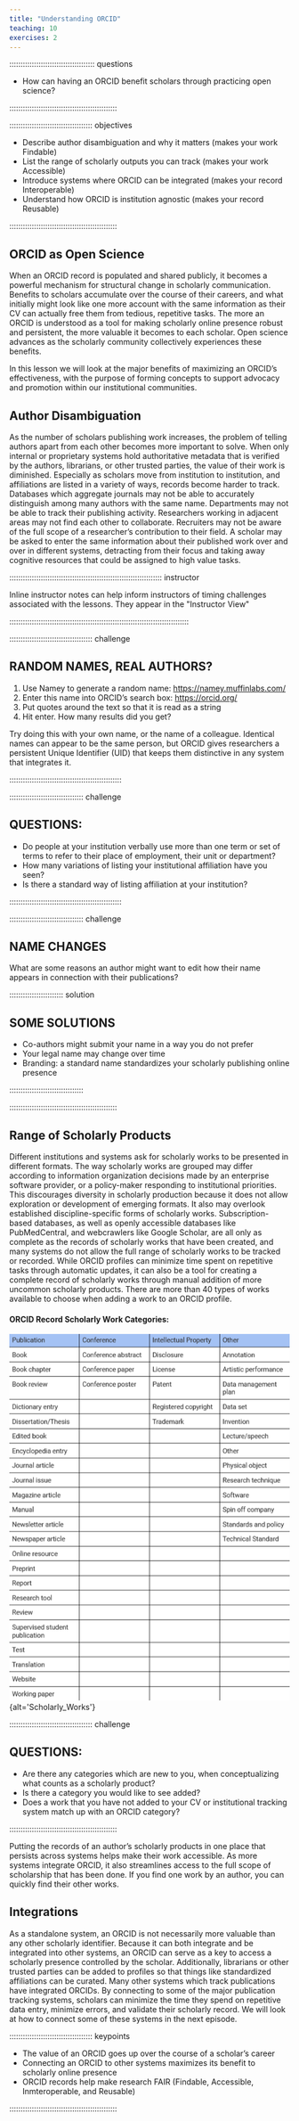 ```yaml
---
title: "Understanding ORCID"
teaching: 10
exercises: 2
---
```


:::::::::::::::::::::::::::::::::::::: questions 

- How can having an ORCID benefit scholars through practicing open science?

::::::::::::::::::::::::::::::::::::::::::::::::

::::::::::::::::::::::::::::::::::::: objectives

- Describe author disambiguation and why it matters (makes your work Findable)
- List the range of scholarly outputs you can track (makes your work Accessible)
- Introduce systems where ORCID can be integrated (makes your record Interoperable)
- Understand how ORCID is institution agnostic (makes your record Reusable)

::::::::::::::::::::::::::::::::::::::::::::::::

## ORCID as Open Science

When an ORCID record is populated and shared publicly, it becomes a powerful mechanism for structural change in scholarly communication. Benefits to scholars accumulate over the course of their careers, and what initially might look like one more account with the same information as their CV can actually free them from tedious, repetitive tasks. The more an ORCID is understood as a tool for making scholarly online presence robust and persistent, the more valuable it becomes to each scholar. Open science advances as the scholarly community collectively experiences these benefits. 

In this lesson we will look at the major benefits of maximizing an ORCID’s effectiveness, with the purpose of forming concepts to support advocacy and promotion within our institutional communities. 

## Author Disambiguation

As the number of scholars publishing work increases, the problem of telling authors apart from each other becomes more important to solve. When only internal or proprietary systems hold authoritative metadata that is verified by the authors, librarians, or other trusted parties, the value of their work is diminished. Especially as scholars move from institution to institution, and affiliations are listed in a variety of ways, records become harder to track. Databases which aggregate journals may not be able to accurately distinguish among many authors with the same name. Departments may not be able to track their publishing activity. Researchers working in adjacent areas may not find each other to collaborate. Recruiters may not be aware of the full scope of a researcher’s contribution to their field. A scholar may be asked to enter the same information about their published work over and over in different systems, detracting from their focus and taking away cognitive resources that could be assigned to high value tasks.


:::::::::::::::::::::::::::::::::::::::::::::::::::::::::::::::::::: instructor

Inline instructor notes can help inform instructors of timing challenges
associated with the lessons. They appear in the "Instructor View"

::::::::::::::::::::::::::::::::::::::::::::::::::::::::::::::::::::::::::::::::

::::::::::::::::::::::::::::::::::::: challenge 

## RANDOM NAMES, REAL AUTHORS?

1. Use Namey to generate a random name:  https://namey.muffinlabs.com/ 
2. Enter this name into ORCID’s search box:  https://orcid.org/ 
3. Put quotes around the text so that it is read as a string
4. Hit enter. How many results did you get?

Try doing this with your own name, or the name of a colleague. Identical names can appear to be the same person, but ORCID gives researchers a persistent Unique Identifier (UID) that keeps them distinctive in any system that integrates it.

::::::::::::::::::::::::::::::::::::::::::::::::::

::::::::::::::::::::::::::::::::: challenge


## QUESTIONS:

* Do people at your institution verbally use more than one term or set of terms to refer to their place of employment, their unit or department?
* How many variations of listing your institutional affiliation have you seen? 
* Is there a standard way of listing affiliation at your institution? 


::::::::::::::::::::::::::::::::::::::::::::::::::

::::::::::::::::::::::::::::::::: challenge

## NAME CHANGES

What are some reasons an author might want to edit how their name appears in connection with their publications?

:::::::::::::::::::::::: solution 

## SOME SOLUTIONS
 
* Co-authors might submit your name in a way you do not prefer
* Your legal name may change over time
* Branding: a standard name standardizes your scholarly publishing online presence

::::::::::::::::::::::::::::::::: 

::::::::::::::::::::::::::::::::::::::::::::::::

## Range of Scholarly Products

Different institutions and systems ask for scholarly works to be presented in different formats. The way scholarly works are grouped may differ according to information organization decisions made by an enterprise software provider, or a policy-maker responding to institutional priorities. This discourages diversity in scholarly production because it does not allow exploration or development of emerging formats. It also may overlook established discipline-specific forms of scholarly works. Subscription-based databases, as well as openly accessible databases like PubMedCentral, and webcrawlers like Google Scholar, are all only as complete as the records of scholarly works that have been created, and many systems do not allow the full range of scholarly works to be tracked or recorded. 
While ORCID profiles can minimize time spent on repetitive tasks through automatic updates, it can also be a tool for creating a complete record of scholarly works through manual addition of more uncommon scholarly products. There are more than 40 types of works available to choose when adding a work to an ORCID profile.

#### ORCID Record Scholarly Work Categories:

![ORCID Record Categories for Scholarly Works](fig/scholarly_works.png){alt='Scholarly_Works'} 

::::::::::::::::::::::::::::::::::::: challenge

## QUESTIONS:

* Are there any categories which are new to you, when conceptualizing what counts as a scholarly product?
* Is there a category you would like to see added?
* Does a work that you have not added to your CV or institutional tracking system match up with an ORCID category? 

::::::::::::::::::::::::::::::::::::::::::::::::

Putting the records of an author’s scholarly products in one place that persists across systems helps make their work accessible. As more systems integrate ORCID, it also streamlines access to the full scope of scholarship that has been done. If you find one work by an author, you can quickly find their other works.

## Integrations

As a standalone system, an ORCID is not necessarily more valuable than any other scholarly identifier. Because it can both integrate and be integrated into other systems, an ORCID can serve as a key to access a scholarly presence controlled by the scholar. Additionally, librarians or other trusted parties can be added to profiles so that things like standardized affiliations can be curated. 
Many other systems which track publications have integrated ORCIDs. By connecting to some of the major publication tracking systems, scholars can minimize the time they spend on repetitive data entry, minimize errors, and validate their scholarly record. We will look at how to connect some of these systems in the next episode.


::::::::::::::::::::::::::::::::::::: keypoints 

- The value of an ORCID goes up over the course of a scholar’s career
- Connecting an ORCID to other systems maximizes its benefit to scholarly online presence
- ORCID records help make research FAIR (Findable, Accessible, Inmteroperable, and Reusable)


::::::::::::::::::::::::::::::::::::::::::::::::

[r-markdown]: https://rmarkdown.rstudio.com/

